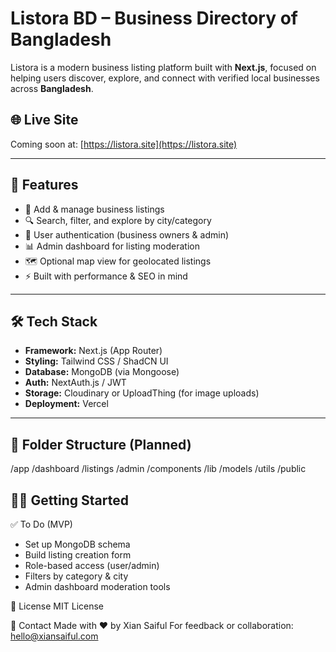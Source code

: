 # Listora BD – Business Directory of Bangladesh

Listora is a modern business listing platform built with **Next.js**, focused on helping users discover, explore, and connect with verified local businesses across **Bangladesh**.

## 🌐 Live Site
Coming soon at: [https://listora.site](https://listora.site)

---

## 🚀 Features

- 🏢 Add & manage business listings
- 🔍 Search, filter, and explore by city/category
- 🔐 User authentication (business owners & admin)
- 📊 Admin dashboard for listing moderation
- 🗺️ Optional map view for geolocated listings
- ⚡ Built with performance & SEO in mind

---

## 🛠️ Tech Stack

- **Framework:** Next.js (App Router)
- **Styling:** Tailwind CSS / ShadCN UI
- **Database:** MongoDB (via Mongoose)
- **Auth:** NextAuth.js / JWT
- **Storage:** Cloudinary or UploadThing (for image uploads)
- **Deployment:** Vercel

---

## 🧱 Folder Structure (Planned)

/app
/dashboard
/listings
/admin
/components
/lib
/models
/utils
/public


## 🧑‍💻 Getting Started

✅ To Do (MVP)
- Set up MongoDB schema
- Build listing creation form
- Role-based access (user/admin)
- Filters by category & city
- Admin dashboard moderation tools

📄 License
MIT License

💬 Contact
Made with ❤️ by Xian Saiful
For feedback or collaboration: hello@xiansaiful.com